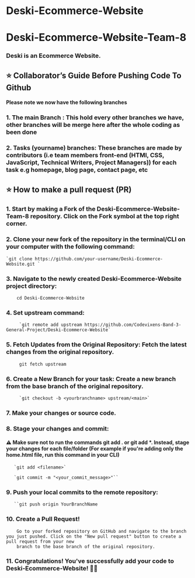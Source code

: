 # Deski-Ecommerce-Website

# Deski-Ecommerce-Website-Team-8

### Deski is an Ecommerce Website.

## ⭐ Collaborator’s Guide Before Pushing Code To Github

#### Please note we now have the following branches

### 1. The main Branch : This hold every other branches we have, other branches will be merge here after the whole coding as been done

### 2. Tasks (yourname) branches: These branches are made by contributors (i.e team members front-end (HTMl, CSS, JavaScript, Technical Writers, Project Managers)) for each task e.g homepage, blog page, contact page, etc

## ⭐ How to make a pull request (PR)

### 1. Start by making a Fork of the Deski-Ecommerce-Website-Team-8 repository. Click on the Fork symbol at the top right corner.

### 2. Clone your new fork of the repository in the terminal/CLI on your computer with the following command:

    `git clone https://github.com/your-username/Deski-Ecommerce-Website.git `

### 3. Navigate to the newly created Deski-Ecommerce-Website project directory:

        cd Deski-Ecommerce-Website

### 4. Set upstream command:

         `git remote add upstream https://github.com/Codevixens-Band-3-General-Project/Deski-Ecommerce-Website`

### 5. Fetch Updates from the Original Repository: Fetch the latest changes from the original repository.

         git fetch upstream

### 6. Create a New Branch for your task: Create a new branch from the base branch of the original repository.

         `git checkout -b <yourbranchname> upstream/<main>`

### 7. Make your changes or source code.

### 8. Stage your changes and commit:

#### ⚠️ Make sure not to run the commands git add . or git add \*. Instead, stage your changes for each file/folder (For example if you're adding only the home.html file, run this command in your CLI)

       `git add <filename>`

       `git commit -m "<your_commit_message>"``

### 9. Push your local commits to the remote repository:

       ``git push origin YourBranchName

### 10. Create a Pull Request!

        Go to your forked repository on GitHub and navigate to the branch you just pushed. Click on the "New pull request" button to create a pull request from your new
        branch to the base branch of the original repository.

### 11. Congratulations! You've successfully add your code to Deski-Ecommerce-Website! 🙌🏼
